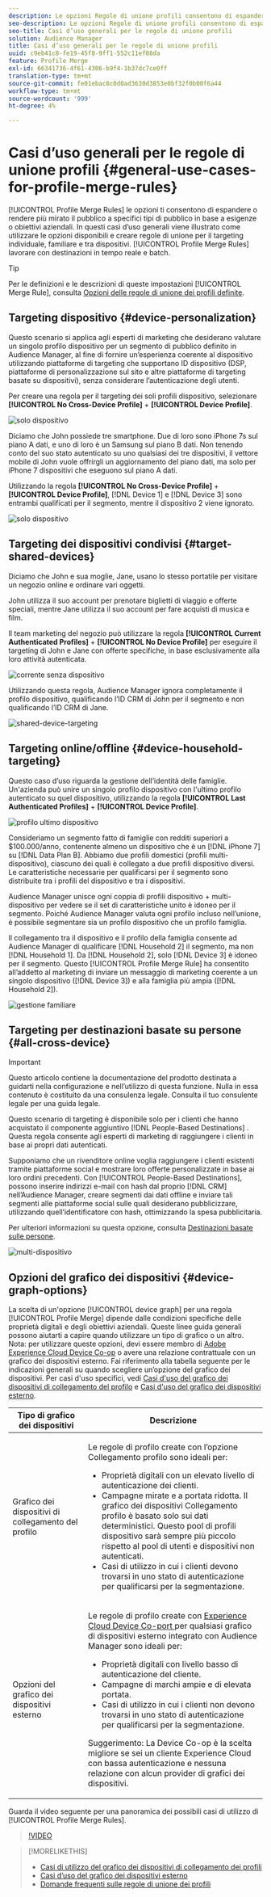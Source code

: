 ```yaml
---
description: Le opzioni Regole di unione profili consentono di espandere o restringere l’attenzione del pubblico su tipi di pubblico specifici in base a esigenze o obiettivi aziendali. In questi casi d’uso generali viene illustrato come utilizzare le opzioni disponibili e creare regole di unione per il targeting individuale, familiare e tra dispositivi.
seo-description: Le opzioni Regole di unione profili consentono di espandere o restringere l’attenzione del pubblico su tipi di pubblico specifici in base a esigenze o obiettivi aziendali. In questi casi d’uso generali viene illustrato come utilizzare le opzioni disponibili e creare regole di unione per il targeting individuale, familiare e tra dispositivi.
seo-title: Casi d’uso generali per le regole di unione profili
solution: Audience Manager
title: Casi d’uso generali per le regole di unione profili
uuid: c9eb41c8-fe19-45f8-9ff1-552c11ef08da
feature: Profile Merge
exl-id: 66341736-4f61-4306-b9f4-1b37dc7ce0ff
translation-type: tm+mt
source-git-commit: fe01ebac8c0d0ad3630d3853e0bf32f0b00f6a44
workflow-type: tm+mt
source-wordcount: '999'
ht-degree: 4%

---
```


# Casi d’uso generali per le regole di unione profili {#general-use-cases-for-profile-merge-rules}

[!UICONTROL Profile Merge Rules] le opzioni ti consentono di espandere o rendere più mirato il pubblico a specifici tipi di pubblico in base a esigenze o obiettivi aziendali. In questi casi d’uso generali viene illustrato come utilizzare le opzioni disponibili e creare regole di unione per il targeting individuale, familiare e tra dispositivi. [!UICONTROL Profile Merge Rules] lavorare con destinazioni in tempo reale e batch.

>[!TIP]
>
>Per le definizioni e le descrizioni di queste impostazioni [!UICONTROL Merge Rule], consulta [Opzioni delle regole di unione dei profili definite](merge-rule-definitions.md).

## Targeting dispositivo {#device-personalization}

Questo scenario si applica agli esperti di marketing che desiderano valutare un singolo profilo dispositivo per un segmento di pubblico definito in Audience Manager, al fine di fornire un’esperienza coerente al dispositivo utilizzando piattaforme di targeting che supportano ID dispositivo (DSP, piattaforme di personalizzazione sul sito e altre piattaforme di targeting basate su dispositivi), senza considerare l’autenticazione degli utenti.

Per creare una regola per il targeting dei soli profili dispositivo, selezionare **[!UICONTROL No Cross-Device Profile]** + **[!UICONTROL Device Profile]**.

![solo dispositivo](assets/device-only.png)

Diciamo che John possiede tre smartphone. Due di loro sono iPhone 7s sul piano A dati, e uno di loro è un Samsung sul piano B dati. Non tenendo conto del suo stato autenticato su uno qualsiasi dei tre dispositivi, il vettore mobile di John vuole offrirgli un aggiornamento del piano dati, ma solo per iPhone 7 dispositivi che eseguono sul piano A dati.

Utilizzando la regola **[!UICONTROL No Cross-Device Profile]** + **[!UICONTROL Device Profile]**, [!DNL Device 1] e [!DNL Device 3] sono entrambi qualificati per il segmento, mentre il dispositivo 2 viene ignorato.

![solo dispositivo](assets/device-management.png)

## Targeting dei dispositivi condivisi {#target-shared-devices}

Diciamo che John e sua moglie, Jane, usano lo stesso portatile per visitare un negozio online e ordinare vari oggetti.

John utilizza il suo account per prenotare biglietti di viaggio e offerte speciali, mentre Jane utilizza il suo account per fare acquisti di musica e film.

Il team marketing del negozio può utilizzare la regola **[!UICONTROL Current Authenticated Profiles]** + **[!UICONTROL No Device Profile]** per eseguire il targeting di John e Jane con offerte specifiche, in base esclusivamente alla loro attività autenticata.

![corrente senza dispositivo](assets/current-no-device.png)

Utilizzando questa regola, Audience Manager ignora completamente il profilo dispositivo, qualificando l’ID CRM di John per il segmento e non qualificando l’ID CRM di Jane.

![shared-device-targeting](assets/shared-device-targeting.png)

## Targeting online/offline {#device-household-targeting}

Questo caso d’uso riguarda la gestione dell’identità delle famiglie. Un&#39;azienda può unire un singolo profilo dispositivo con l&#39;ultimo profilo autenticato su quel dispositivo, utilizzando la regola **[!UICONTROL Last Authenticated Profiles]** + **[!UICONTROL Device Profile]**.

![profilo ultimo dispositivo](assets/last-device-profile.png)

Consideriamo un segmento fatto di famiglie con redditi superiori a $100.000/anno, contenente almeno un dispositivo che è un [!DNL iPhone 7] su [!DNL Data Plan B]. Abbiamo due profili domestici (profili multi-dispositivo), ciascuno dei quali è collegato a due profili dispositivo diversi. Le caratteristiche necessarie per qualificarsi per il segmento sono distribuite tra i profili del dispositivo e tra i dispositivi.

Audience Manager unisce ogni coppia di profili dispositivo + multi-dispositivo per vedere se il set di caratteristiche unito è idoneo per il segmento. Poiché Audience Manager valuta ogni profilo incluso nell’unione, è possibile segmentare sia un profilo dispositivo che un profilo famiglia.

Il collegamento tra il dispositivo e il profilo della famiglia consente ad Audience Manager di qualificare [!DNL Household 2] il segmento, ma non [!DNL Household 1]. Da [!DNL Household 2], solo [!DNL Device 3] è idoneo per il segmento. Questo [!UICONTROL Profile Merge Rule] ha consentito all’addetto al marketing di inviare un messaggio di marketing coerente a un singolo dispositivo ([!DNL Device 3]) e alla famiglia più ampia ([!DNL Household 2]).

![gestione familiare](assets/household-management.png)

## Targeting per destinazioni basate su persone {#all-cross-device}

>[!IMPORTANT]
>
>Questo articolo contiene la documentazione del prodotto destinata a guidarti nella configurazione e nell’utilizzo di questa funzione. Nulla in essa contenuto è costituito da una consulenza legale. Consulta il tuo consulente legale per una guida legale.

Questo scenario di targeting è disponibile solo per i clienti che hanno acquistato il componente aggiuntivo [!DNL People-Based Destinations] . Questa regola consente agli esperti di marketing di raggiungere i clienti in base ai propri dati autenticati.

Supponiamo che un rivenditore online voglia raggiungere i clienti esistenti tramite piattaforme social e mostrare loro offerte personalizzate in base ai loro ordini precedenti. Con [!UICONTROL People-Based Destinations], possono inserire indirizzi e-mail con hash dal proprio [!DNL CRM] nell’Audience Manager, creare segmenti dai dati offline e inviare tali segmenti alle piattaforme social sulle quali desiderano pubblicizzare, utilizzando quell’identificatore con hash, ottimizzando la spesa pubblicitaria.

Per ulteriori informazioni su questa opzione, consulta [Destinazioni basate sulle persone](../destinations/people-based-destinations-overview.md).

![multi-dispositivo](assets/all-cross-device.png)

## Opzioni del grafico dei dispositivi {#device-graph-options}

La scelta di un&#39;opzione [!UICONTROL device graph] per una regola [!UICONTROL Profile Merge] dipende dalle condizioni specifiche delle proprietà digitali e degli obiettivi aziendali. Queste linee guida generali possono aiutarti a capire quando utilizzare un tipo di grafico o un altro. Nota: per utilizzare queste opzioni, devi essere membro di [Adobe Experience Cloud Device Co-op](https://docs.adobe.com/content/help/it-IT/device-co-op/using/home.html) o avere una relazione contrattuale con un grafico dei dispositivi esterno. Fai riferimento alla tabella seguente per le indicazioni generali su quando scegliere un’opzione del grafico dei dispositivi. Per casi d&#39;uso specifici, vedi [Casi d&#39;uso del grafico dei dispositivi di collegamento del profilo](profile-link-use-case.md) e [Casi d&#39;uso del grafico dei dispositivi esterno](external-graph-use-cases.md).

<table id="table_66D9152D4FF040A186003272D456625D"> 
 <thead> 
  <tr> 
   <th colname="col1" class="entry"> Tipo di grafico dei dispositivi </th> 
   <th colname="col2" class="entry"> Descrizione </th> 
  </tr>
 </thead>
 <tbody> 
  <tr> 
   <td colname="col1"> <p><span class="wintitle"> Grafico dei dispositivi di collegamento del profilo</span> </p> </td> 
   <td colname="col2"> <p><span class="wintitle"> Le </span> regole di profilo create con l’opzione  <span class="wintitle"> Collegamento profilo </span> sono ideali per: </p> <p> 
     <ul id="ul_FF44FA894BB2448887C8EDA9C8407EF9"> 
      <li id="li_E22505210C664FE6A9AA7C61244B36DA">Proprietà digitali con un elevato livello di autenticazione dei clienti. </li> 
      <li id="li_BE7112EE611E4DEB95B5C0A2852BFA97">Campagne mirate e a portata ridotta. Il grafico dei dispositivi <span class="wintitle"> Collegamento profilo</span> è basato solo sui dati deterministici. Questo pool di profili dispositivo sarà sempre più piccolo rispetto al pool di utenti e dispositivi non autenticati. </li> 
      <li id="li_5FD9E936A72A4EFE80E694FA2E08E385">Casi di utilizzo in cui i clienti devono trovarsi in uno stato di autenticazione per qualificarsi per la segmentazione. </li> 
     </ul> </p> </td> 
  </tr> 
  <tr> 
   <td colname="col1"> <p>Opzioni del grafico dei dispositivi esterno </p> </td> 
   <td colname="col2"> <p><span class="wintitle"> Le </span> regole di profilo create con  <a href="https://docs.adobe.com/content/help/en/device-co-op/using/about/overview.html" format="https" scope="external"> Experience Cloud Device Co-port </a> per qualsiasi grafico di dispositivi esterno integrato con  <span class="keyword"> Audience </span> Manager sono ideali per: </p> <p> 
     <ul id="ul_D76D773988604A619FA4A3BF37F910F0"> 
      <li id="li_969A0755A9E34CBEB2F7331C137B9A26">Proprietà digitali con livello basso di autenticazione del cliente. </li> 
      <li id="li_AC78C8B4AD5340FFAC44FE851096C6A6">Campagne di marchi ampie e di elevata portata. </li> 
      <li id="li_14AEC54CE34440889A3A36324EC6F497">Casi di utilizzo in cui i clienti non devono trovarsi in uno stato di autenticazione per qualificarsi per la segmentazione. </li> 
     </ul> </p> <p> <p>Suggerimento: La <span class="keyword"> Device Co-op</span> è la scelta migliore se sei un cliente <span class="keyword"> Experience Cloud</span> con bassa autenticazione e nessuna relazione con alcun provider di grafici dei dispositivi. </p> </p> </td> 
  </tr> 
 </tbody> 
</table>

Guarda il video seguente per una panoramica dei possibili casi di utilizzo di [!UICONTROL Profile Merge Rules].

>[!VIDEO](https://video.tv.adobe.com/v/28975/)

>[!MORELIKETHIS]
>
>* [Casi di utilizzo del grafico dei dispositivi di collegamento dei profili](profile-link-use-case.md)
>* [Casi d’uso del grafico dei dispositivi esterno](external-graph-use-cases.md)
>* [Domande frequenti sulle regole di unione dei profili](../../faq/faq-profile-merge.md)

